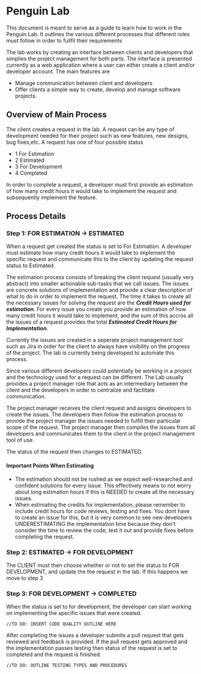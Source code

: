# Penguin Lab
This document is meant to serve as a guide to learn how to work in the Penguin Lab. It outlines the various different processes that different roles must follow in order to fullfil their requirements

The lab works by creating an interface between clients and developers that simplies the project management for both parts. The interface is presented currently as a web application where a user can either create a client and/or developer account. The main features are

- Manage communication between client and developers
- Offer clients a simple way to create, develop and manage software projects.

## Overview of Main Process
The client creates a request in the lab. A request can be any type of development needed for their project such as new features, new designs, bug fixes,etc. A request has one of four possible status 
- 1 For Estimation
- 2 Estimated
- 3 For Development
- 4 Completed

In order to complete a request, a developer must first provide an estimation of how many credit hours it would take to implement the request and subsequently implement the feature. 

## Process Details
### Step 1: FOR ESTIMATION -> ESTIMATED
When a request get created the status is set to For Estimation. A developer must estimate how many credit hours it would take to implement the specific request and communicate this to the client by updating the request status to Estimated. 

The estimation process consists of breaking the client request (usually very abstract) into smaller actionable sub-tasks that we call issues. The issues are concrete solutions of implementation and provide a clear description of what to do in order to implement the request. The time it takes to create all the necessary issues for solving the request are the ***Credit Hours used for estimation***. For every issue you create you provide an estimation of how many credit hours it would take to implement, and the sum of this accros all the issues of a request provides the total ***Estimated Credit Hours for Implementation***.

Currently the issues are created in a seperate project management tool such as Jira in order for the client to always have visibility on the progress of the project. The lab is currently being developed to automate this process. 

Since various different developers could potentially be working in a project and the technology used for a request can be different. The Lab usually provides a project manager role that acts as an intermediary between the client and the developers in order to centralize and facilitate communication.

The project manager receives the client request and assigns developers to create the issues. The developers then follow the estimation process to provide the project manager the issues needed to fulfill their particular scope of the request. The project manager then compiles the issues from all developers and communicates them to the client in the project management tool of use. 

The status of the request then changes to ESTIMATED.

#### Important Points When Estimating
- The estimation should not be rushed as we expect well-researched and confident solutions for every issue. This effectively means to not worry about long estimation hours if this is NEEDED to create all the necessary issues.
- When estimating the credits for implementation, please remember to include credit hours for code reviews, testing and fixes. You dont have to create an issue for this, but it is very common to see new developers UNDERESTIMATING the implementation time because they don't consider the time to review the code, test it out and provide fixes before completing the request.

### Step 2: ESTIMATED -> FOR DEVELOPMENT
The CLIENT must then choose whether or not to set the status to FOR DEVELOPMENT, and update the the request in the lab. If this happens we move to step 3

### Step 3: FOR DEVELOPMENT -> COMPLETED
When the status is set to for development, the developer can start working on implementing the specific issues that were created.

`//TO DO: INSERT CODE QUALITY OUTLINE HERE`


After completing the issues a developer submits a pull request that gets reviewed and feedback is provided. If the pull request gets approved and the implementation passes testing then status of the request is set to completed and the request is finished.

`//TO DO: OUTLINE TESTING TYPES AND PROCEDURES`








